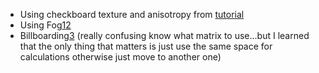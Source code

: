 * Using checkboard texture and anisotropy from [tutorial](https://paroj.github.io/gltut/Texturing/Tutorial%2015.html)
* Using Fog[1](https://catlikecoding.com/unity/tutorials/rendering/part-14/)[2](http://in2gpu.com/2014/07/22/create-fog-shader/)
* Billboarding[3](http://ogldev.atspace.co.uk/www/tutorial27/tutorial27.html) (really confusing know what matrix to use...but I learned that the only thing that matters is just use the same space for calculations otherwise just move to another one)
